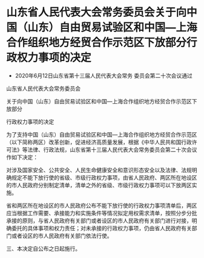 # 山东省人民代表大会常务委员会关于向中国（山东）自由贸易试验区和中国—上海合作组织地方经贸合作示范区下放部分行政权力事项的决定

- 2020年6月12日山东省第十三届人民代表大会常务
  委员会第二十次会议通过

<!-- INFO END -->

山东省人民代表大会常务委员会

关于向中国（山东）自由贸易试验区和中国—上海合作组织地方经贸合作示范区下放部分

行政权力事项的决定

为了支持中国（山东）自由贸易试验区和中国—上海合作组织地方经贸合作示范区（以下简称两区）改革创新，促进经济高质量发展，根据《中华人民共和国行政许可法》等法律、行政法规，山东省第十三届人民代表大会常务委员会第二十次会议作如下决定：

对涉及国家安全、公共安全、人民生命健康安全和意识形态安全以及法律、法规明确规定不能下放行使的省级、市级行政权力事项，由省人民政府、两区所在地设区的市人民政府分别制定清单，清单之外的省级、市级行政权力事项可以下放两区实施。

省和两区所在地设区的市人民政府公布不能下放行使的行政权力事项清单后，两区应当根据工作需要、承接能力和实施条件等情况拟定用权需求清单，按照分步分批承接的原则，与省人民政府有关部门或者设区的市人民政府有关部门进行对接，明确委托的具体事项和权力责任；对未承接的行政权力事项，仍由省人民政府有关部门或者设区的市人民政府有关部门依法行使。

三、本决定自公布之日起施行。
